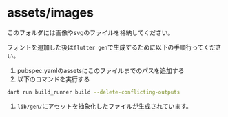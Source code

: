# assets/images
このフォルダには画像やsvgのファイルを格納してください。

フォントを追加した後は`flutter gen`で生成するために以下の手順行ってください。

1. pubspec.yamlのassetsにこのファイルまでのパスを追加する
2. 以下のコマンドを実行する
```zsh
dart run build_runner build --delete-conflicting-outputs
```

1. `lib/gen/`にアセットを抽象化したファイルが生成されています。